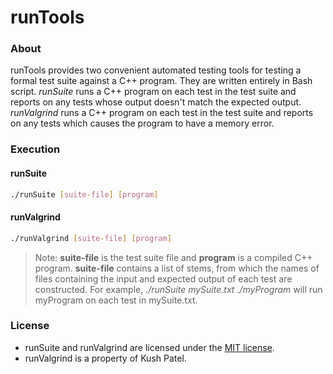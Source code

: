 # runTools
### About
runTools provides two convenient automated testing tools for testing a formal test suite against a C++ program. They are written entirely in Bash script. *runSuite* runs a C++ program on each test in the test suite and reports on any tests whose output doesn't match the expected output. *runValgrind* runs a C++ program on each test in the test suite and reports on any tests which causes the program to have a memory error.

### Execution
#### runSuite
```Bash
./runSuite [suite-file] [program]
```
#### runValgrind
```Bash
./runValgrind [suite-file] [program]
```

> Note: **suite-file** is the test suite file and **program** is a compiled C++ program. **suite-file** contains a list of stems, from which the names of files containing the input and expected output of each test are constructed. For example, *./runSuite mySuite.txt ./myProgram* will run myProgram on each test in mySuite.txt.

### License
* runSuite and runValgrind are licensed under the [MIT license](https://github.com/elailai94/Automated-Testing-Tools/blob/master/LICENSE.md).
* runValgrind is a property of Kush Patel.
